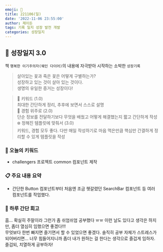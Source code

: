 ```yaml
---
emoji: 🌱
title: 221106(일)
date: '2022-11-06 23:55:00'
author: 제이든
tags: 기록 일지 성장 발전 개발
categories: 성장일지
---
```


## 🎄 성장일지 3.0

책 `행복한 이기주의자(웨인 다이어)`의 내용에 자극받아 시작하는 소박한 `성장기록`

> 살아있는 꽃과 죽은 꽃은 어떻게 구별하는가?<br/>
> 성장하고 있는 것이 살아 있는 것이다.<br/>
> 생명의 유일한 증거는 성장이다!

> 🌳 키워드 (1.0)<br/>
> 최대한 간단하게 정리, 추후에 보면서 스스로 설명<br/>
> 🍉 경험 위주로 (2.0)<br/>
> 단순 정보를 전달하기보다 무엇을 배웠고 어떻게 해결했는지 짧고 간단하게 작성<br/>
> ❄️ 정해진 템플릿에 맞춰서 (3.0)<br/>
> 키워드, 경험 모두 좋다. 다만 매일 작성하기로 마음 먹은만큼 핵심만 간결하게 정리할 수 있게 템플릿을 작성

### 🔑 오늘의 키워드

- challengers 프로젝트 common 컴포넌트 제작

### 📋 주요 내용 요약

- 간단한 Button 컴포넌트부터 처음엔 조금 헷갈렸던 SearchBar 컴포넌트 등 여러 컴포넌트를 작업했다.

### 📝 하루 간단 회고

흠... 확실히 주말이라 그런가 좀 쉬엄쉬엄 공부했다 ㅠㅠ 이런 날도 있다고 생각은 하지만, 좀더 열심히 임했으면 좋겠다!!!<br/>
무엇보다 한번 빠지면 즐기면서 할 수 있었으면 좋겠다. 솔직히 공부 자체가 스트레스가 되어버리면... 너무 힘들어지니까 좀더 내가 원하는 걸 한다는 생각으로 즐겁게 임하자.<br/>
즐겁되, 치열하게 공부하자!

```toc

```
